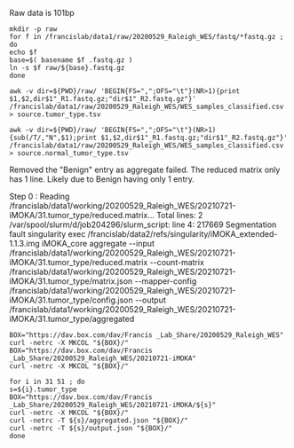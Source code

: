 
Raw data is 101bp


```
mkdir -p raw
for f in /francislab/data1/raw/20200529_Raleigh_WES/fastq/*fastq.gz ; do
echo $f
base=$( basename $f .fastq.gz )
ln -s $f raw/${base}.fastq.gz
done
```

```
awk -v dir=${PWD}/raw/ 'BEGIN{FS=",";OFS="\t"}(NR>1){print $1,$2,dir$1"_R1.fastq.gz;"dir$1"_R2.fastq.gz"}' /francislab/data1/raw/20200529_Raleigh_WES/WES_samples_classified.csv > source.tumor_type.tsv

awk -v dir=${PWD}/raw/ 'BEGIN{FS=",";OFS="\t"}(NR>1){sub(/T/,"N",$1);print $1,$2,dir$1"_R1.fastq.gz;"dir$1"_R2.fastq.gz"}' /francislab/data1/raw/20200529_Raleigh_WES/WES_samples_classified.csv > source.normal_tumor_type.tsv

```

Removed the "Benign" entry as aggregate failed.
The reduced matrix only has 1 line. Likely due to Benign having only 1 entry.

Step 0 : Reading /francislab/data1/working/20200529_Raleigh_WES/20210721-iMOKA/31.tumor_type/reduced.matrix...
	Total lines: 2
/var/spool/slurm/d/job204296/slurm_script: line 4: 217669 Segmentation fault      singularity exec /francislab/data2/refs/singularity/iMOKA_extended-1.1.3.img iMOKA_core aggregate --input /francislab/data1/working/20200529_Raleigh_WES/20210721-iMOKA/31.tumor_type/reduced.matrix --count-matrix /francislab/data1/working/20200529_Raleigh_WES/20210721-iMOKA/31.tumor_type/matrix.json --mapper-config /francislab/data1/working/20200529_Raleigh_WES/20210721-iMOKA/31.tumor_type/config.json --output /francislab/data1/working/20200529_Raleigh_WES/20210721-iMOKA/31.tumor_type/aggregated



```
BOX="https://dav.box.com/dav/Francis _Lab_Share/20200529_Raleigh_WES"
curl -netrc -X MKCOL "${BOX}/"
BOX="https://dav.box.com/dav/Francis _Lab_Share/20200529_Raleigh_WES/20210721-iMOKA"
curl -netrc -X MKCOL "${BOX}/"

for i in 31 51 ; do
s=${i}.tumor_type
BOX="https://dav.box.com/dav/Francis _Lab_Share/20200529_Raleigh_WES/20210721-iMOKA/${s}"
curl -netrc -X MKCOL "${BOX}/"
curl -netrc -T ${s}/aggregated.json "${BOX}/"
curl -netrc -T ${s}/output.json "${BOX}/"
done
```



